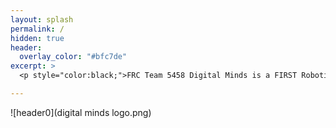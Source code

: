 ```yaml
---
layout: splash
permalink: /
hidden: true
header:
  overlay_color: "#bfc7de"
excerpt: >
  <p style="color:black;">FRC Team 5458 Digital Minds is a FIRST Robotics team founded on August 26, 2014 when the Davis High School’s FIRST Robotics team, 1678 Citrus Circuits introduced their passion for robotics to the Woodland High School and Pioneer High School students.</p> <br />

---
```


![header0](digital minds logo.png)
